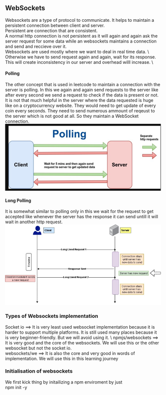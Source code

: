 ## WebSockets
Websockets are a type of protocol to communicate. It helps to maintain a persistent connection between client and server. \
Persistent are connection that are consistent. \
A normal http connection is not persistent as it will again and again ask the server request for some data while an websockets maintains a connection and send and reccieve over it. \
Websockets are used mostly where we want to deal in real time data. \ 
Otherwise we have to send request again and again, wait for its response. \
This will create inconsistency in our server and overhead willl increase. \

#### Polling
The other concept that is used in leetcode to maintain a connection with the server is polling.
In this we again and again send requests to the server like after every second we send a request to check if the data is present or not.
It is not that much helpful in the server where the data requested is huge like on a cryptocurrency website. They would need to get update of every coin every seconds. They need to send numerous ammount of reqeust to the server which is not good at all. So they maintain a WebSocket connection. \
![alt text](image.png)

#### Long Polling
It is somewhat similar to polling only in this we wait for the request to get accepted like whenever the server has the response it can send untill it will wait in another http request.\
![alt text](image-1.png)


### Types of Websockets implementation
Socket io ==> It is very least used websocket implementation because it is harder to support multiple platforms. It is still used many places because it is very beginner-friendly. But we will avoid using it. \ 
npmjs/websockets ==> It is very good and the core of the websockets. We will use this or the other websocket but not the socket io. \
websockets/we ==> It is also the core and very good in words of implementation. We will use this in this learning journey


### Initialisation of websockets
We first kick thing by initailizing a npm enviroment by just\
    npm init -y

